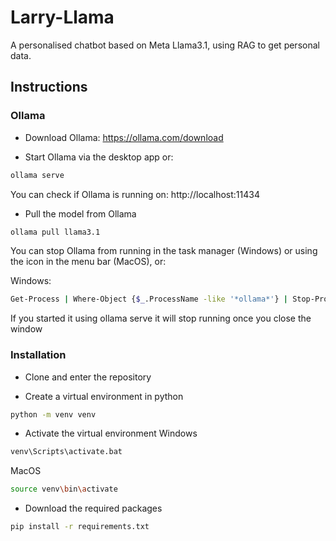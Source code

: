 # Larry-Llama
A personalised chatbot based on Meta Llama3.1, using RAG to get personal data.

## Instructions

### Ollama
* Download Ollama: https://ollama.com/download

* Start Ollama via the desktop app or:
```sh
ollama serve
```
You can check if Ollama is running on: http://localhost:11434

* Pull the model from Ollama
```sh
ollama pull llama3.1
```

You can stop Ollama from running in the task manager (Windows) or using the icon in the menu bar (MacOS), or:

Windows:
```sh
Get-Process | Where-Object {$_.ProcessName -like '*ollama*'} | Stop-Process
```

If you started it using ollama serve it will stop running once you close the window

### Installation
* Clone and enter the repository

* Create a virtual environment in python
```sh
python -m venv venv
```

* Activate the virtual environment
  Windows
```sh
venv\Scripts\activate.bat
```
  MacOS
```sh
source venv\bin\activate
```

* Download the required packages
```sh
pip install -r requirements.txt
```
